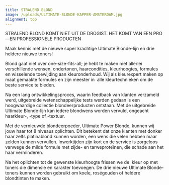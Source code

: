 ```yaml
---
title: STRALEND BLOND
image: /uploads/ULTIMATE-BLONDE-KAPPER-AMSTERDAM.jpg
alignment: top
---
```



STRALEND BLOND KOMT NIET UIT DE DROGIST. HET KOMT VAN EEN PRO—EN PROFESSIONELE PRODUCTEN

Maak kennis met de nieuwe super krachtige Ultimate Blonde-lijn en drie heldere nieuwe toners!

Blond gaat niet over one-size-fits-all; je hebt te maken met allerlei verschillende wensen, ondertonen, haarcondities, kleurhoogtes, formules en wisselende toewijding aan kleuronderhoud. Wij als kleurexpert maken op maat gemaakte formules en zijn meester in &nbsp;alle kleurtechnieken om de beste service te bieden.

Na een lang ontwikkelingsproces, waarin feedback van klanten verzameld werd, uitgebreide wetenschappelijke tests werden gedaan is een hoogwaardige collectie blondeerproducten ontstaan. Met de uitgebreide Ultimate Blonde-lijn kan iedere blondwens worden vervuld, ongeacht haarkleur-, -type of -textuur.

Met de vernieuwde blondeerpoeder, Ultimate Power Blonde, kunnen wij jouw haar tot 8 niveaus oplichten. Dit betekent dat onze klanten met donker haar zelfs platinablond kunnen worden, een wens die velen hebben maar zelden kunnen vervullen. Inwerktijden zijn kort en de service is zorgeloos vanwege de milde formule met zijde- en tarweprote&iuml;nen, die schade aan het haar verminderen.

Na het oplichten tot de gewenste kleurhoogte frissen we de &nbsp;kleur op met toners die dimensie en karakter toevoegen. De drie nieuwe Ultimate Blonde-toners kunnen worden gebruikt om koele, ros&eacute;gouden of heldere blondtinten te maken.